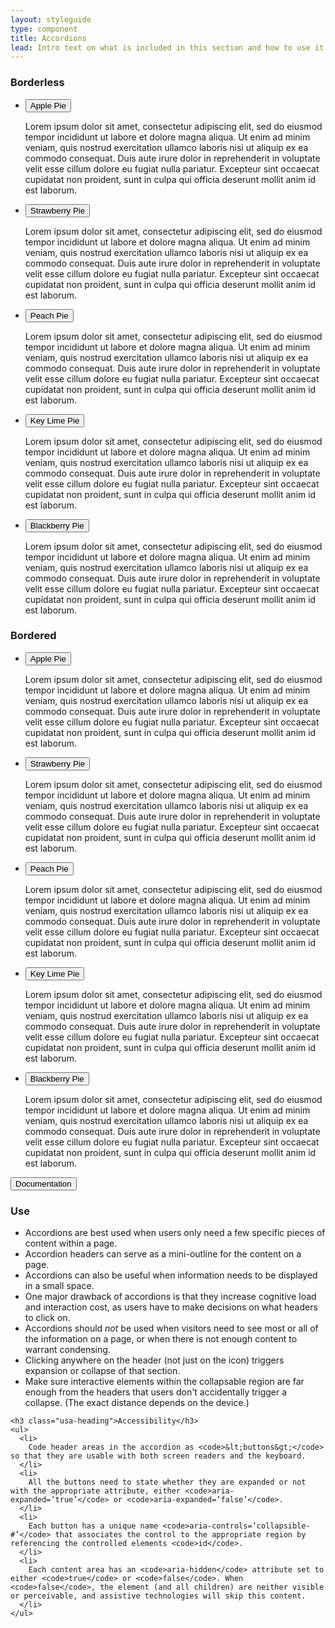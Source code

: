 ```yaml
---
layout: styleguide
type: component
title: Accordions
lead: Intro text on what is included in this section and how to use it. No more than one or two sentences.
---
```


<div class="preview">

  <h3>Borderless</h3>

  <div class="usa-accordion">
    <ul class="usa-unstyled-list">
      <li>
        <button class="usa-button-unstyled"
            aria-expanded="true" aria-controls="collapsible-0">
          Apple Pie
        </button>
        <div id="collapsible-0" aria-hidden="false" class="usa-accordion-content">
          <p>
          Lorem ipsum dolor sit amet, consectetur adipiscing elit, sed do eiusmod tempor incididunt ut labore et dolore magna aliqua. Ut enim ad minim veniam, quis nostrud exercitation ullamco laboris nisi ut aliquip ex ea commodo consequat. Duis aute irure dolor in reprehenderit in voluptate velit esse cillum dolore eu fugiat nulla pariatur. Excepteur sint occaecat cupidatat non proident, sunt in culpa qui officia deserunt mollit anim id est laborum.
          </p>
        </div>
      </li>
      <li>
        <button class="usa-button-unstyled"
            aria-expanded="false" aria-controls="collapsible-1">
          Strawberry Pie
        </button>
        <div id="collapsible-1" aria-hidden="true" class="usa-accordion-content">
          <p>
          Lorem ipsum dolor sit amet, consectetur adipiscing elit, sed do eiusmod tempor incididunt ut labore et dolore magna aliqua. Ut enim ad minim veniam, quis nostrud exercitation ullamco laboris nisi ut aliquip ex ea commodo consequat. Duis aute irure dolor in reprehenderit in voluptate velit esse cillum dolore eu fugiat nulla pariatur. Excepteur sint occaecat cupidatat non proident, sunt in culpa qui officia deserunt mollit anim id est laborum.
          </p>
        </div>
      </li>
      <li>
        <button class="usa-button-unstyled"
            aria-expanded="false" aria-controls="collapsible-2">
          Peach Pie
        </button>
        <div id="collapsible-2" aria-hidden="true" class="usa-accordion-content">
          <p>
          Lorem ipsum dolor sit amet, consectetur adipiscing elit, sed do eiusmod tempor incididunt ut labore et dolore magna aliqua. Ut enim ad minim veniam, quis nostrud exercitation ullamco laboris nisi ut aliquip ex ea commodo consequat. Duis aute irure dolor in reprehenderit in voluptate velit esse cillum dolore eu fugiat nulla pariatur. Excepteur sint occaecat cupidatat non proident, sunt in culpa qui officia deserunt mollit anim id est laborum.
          </p>
        </div>
      </li>
      <li>
        <button class="usa-button-unstyled"
            aria-expanded="false" aria-controls="collapsible-3">
          Key Lime Pie
        </button>
        <div id="collapsible-3" aria-hidden="true" class="usa-accordion-content">
          <p>
          Lorem ipsum dolor sit amet, consectetur adipiscing elit, sed do eiusmod tempor incididunt ut labore et dolore magna aliqua. Ut enim ad minim veniam, quis nostrud exercitation ullamco laboris nisi ut aliquip ex ea commodo consequat. Duis aute irure dolor in reprehenderit in voluptate velit esse cillum dolore eu fugiat nulla pariatur. Excepteur sint occaecat cupidatat non proident, sunt in culpa qui officia deserunt mollit anim id est laborum.
          </p>
        </div>
      </li>
      <li>
        <button class="usa-button-unstyled"
            aria-expanded="false" aria-controls="collapsible-4">
          Blackberry Pie
        </button>
        <div id="collapsible-4" aria-hidden="true" class="usa-accordion-content">
          <p>
          Lorem ipsum dolor sit amet, consectetur adipiscing elit, sed do eiusmod tempor incididunt ut labore et dolore magna aliqua. Ut enim ad minim veniam, quis nostrud exercitation ullamco laboris nisi ut aliquip ex ea commodo consequat. Duis aute irure dolor in reprehenderit in voluptate velit esse cillum dolore eu fugiat nulla pariatur. Excepteur sint occaecat cupidatat non proident, sunt in culpa qui officia deserunt mollit anim id est laborum.
          </p>
        </div>
      </li>
    </ul>
  </div>

  <h3>Bordered</h3>

  <div class="usa-accordion-bordered">
    <ul class="usa-unstyled-list">
      <li>
        <button class="usa-button-unstyled"
            aria-expanded="true" aria-controls="collapsible-0">
          Apple Pie
        </button>
        <div id="collapsible-0" aria-hidden="false" class="usa-accordion-content">
          <p>
          Lorem ipsum dolor sit amet, consectetur adipiscing elit, sed do eiusmod tempor incididunt ut labore et dolore magna aliqua. Ut enim ad minim veniam, quis nostrud exercitation ullamco laboris nisi ut aliquip ex ea commodo consequat. Duis aute irure dolor in reprehenderit in voluptate velit esse cillum dolore eu fugiat nulla pariatur. Excepteur sint occaecat cupidatat non proident, sunt in culpa qui officia deserunt mollit anim id est laborum.
          </p>
        </div>
      </li>
      <li>
        <button class="usa-button-unstyled"
            aria-expanded="false" aria-controls="collapsible-1">
          Strawberry Pie
        </button>
        <div id="collapsible-1" aria-hidden="true" class="usa-accordion-content">
          <p>
          Lorem ipsum dolor sit amet, consectetur adipiscing elit, sed do eiusmod tempor incididunt ut labore et dolore magna aliqua. Ut enim ad minim veniam, quis nostrud exercitation ullamco laboris nisi ut aliquip ex ea commodo consequat. Duis aute irure dolor in reprehenderit in voluptate velit esse cillum dolore eu fugiat nulla pariatur. Excepteur sint occaecat cupidatat non proident, sunt in culpa qui officia deserunt mollit anim id est laborum.
          </p>
        </div>
      </li>
      <li>
        <button class="usa-button-unstyled"
            aria-expanded="false" aria-controls="collapsible-2">
          Peach Pie
        </button>
        <div id="collapsible-2" aria-hidden="true" class="usa-accordion-content">
          <p>
          Lorem ipsum dolor sit amet, consectetur adipiscing elit, sed do eiusmod tempor incididunt ut labore et dolore magna aliqua. Ut enim ad minim veniam, quis nostrud exercitation ullamco laboris nisi ut aliquip ex ea commodo consequat. Duis aute irure dolor in reprehenderit in voluptate velit esse cillum dolore eu fugiat nulla pariatur. Excepteur sint occaecat cupidatat non proident, sunt in culpa qui officia deserunt mollit anim id est laborum.
          </p>
        </div>
      </li>
      <li>
        <button class="usa-button-unstyled"
            aria-expanded="false" aria-controls="collapsible-3">
          Key Lime Pie
        </button>
        <div id="collapsible-3" aria-hidden="true" class="usa-accordion-content">
          <p>
          Lorem ipsum dolor sit amet, consectetur adipiscing elit, sed do eiusmod tempor incididunt ut labore et dolore magna aliqua. Ut enim ad minim veniam, quis nostrud exercitation ullamco laboris nisi ut aliquip ex ea commodo consequat. Duis aute irure dolor in reprehenderit in voluptate velit esse cillum dolore eu fugiat nulla pariatur. Excepteur sint occaecat cupidatat non proident, sunt in culpa qui officia deserunt mollit anim id est laborum.
          </p>
        </div>
      </li>
      <li>
        <button class="usa-button-unstyled"
            aria-expanded="false" aria-controls="collapsible-4">
          Blackberry Pie
        </button>
        <div id="collapsible-4" aria-hidden="true" class="usa-accordion-content">
          <p>
          Lorem ipsum dolor sit amet, consectetur adipiscing elit, sed do eiusmod tempor incididunt ut labore et dolore magna aliqua. Ut enim ad minim veniam, quis nostrud exercitation ullamco laboris nisi ut aliquip ex ea commodo consequat. Duis aute irure dolor in reprehenderit in voluptate velit esse cillum dolore eu fugiat nulla pariatur. Excepteur sint occaecat cupidatat non proident, sunt in culpa qui officia deserunt mollit anim id est laborum.
          </p>
        </div>
      </li>
    </ul>
  </div>

</div>

<div class="usa-accordion-bordered">
  <button class="usa-button-unstyled usa-accordion-button"
      aria-expanded="true" aria-controls="collapsible-0">
    Documentation
  </button>
  <div id="collapsible-0" aria-hidden="false" class="usa-accordion-content">
    <h3 class="usa-heading">Use</h3>
    <ul>
      <li>
        Accordions are best used when users only need a few specific pieces of content within a page.
      </li>
      <li>
        Accordion headers can serve as a mini-outline for the content on a page.
      </li>
      <li>
        Accordions can also be useful when information needs to be displayed in a small space.
      </li>
      <li>
        One major drawback of accordions is that they increase cognitive load and interaction cost, as users have to make decisions on what headers to click on.
      </li>
      <li>
        Accordions should <em>not</em> be used when visitors need to see most or all of the information on a page, or when there is not enough content to warrant condensing.
      </li>
      <li>
        Clicking anywhere on the header (not just on the icon) triggers expansion or collapse of that section.
      </li>
      <li>
        Make sure interactive elements within the collapsable region are far enough from the headers that users don't accidentally trigger a collapse. (The exact distance depends on the device.)
      </li>
    </ul>

    <h3 class="usa-heading">Accessibility</h3>
    <ul>
      <li>
        Code header areas in the accordion as <code>&lt;buttons&gt;</code> so that they are usable with both screen readers and the keyboard.
      </li>
      <li>
        All the buttons need to state whether they are expanded or not with the appropriate attribute, either <code>aria-expanded=’true’</code> or <code>aria-expanded=’false’</code>.
      </li>
      <li>
        Each button has a unique name <code>aria-controls=’collapsible-#’</code> that associates the control to the appropriate region by referencing the controlled elements <code>id</code>.
      </li>
      <li>
        Each content area has an <code>aria-hidden</code> attribute set to either <code>true</code> or <code>false</code>. When <code>false</code>, the element (and all children) are neither visible or perceivable, and assistive technologies will skip this content.
      </li>
    </ul>
  </div>
</div>
